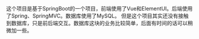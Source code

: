 这个项目是基于SpringBoot的一个项目，前端使用了Vue和ElementUI。后端使用了Spring、SpringMVC。数据库使用了MySQL。
但是这个项目其实还没有接触到数据库，只是前后端交互。数据库这块的业务比较简单，后面有时间的话可以稍微加一些。